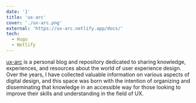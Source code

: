 ```yaml
---
date: '1'
title: 'ux-arc'
cover: './ux-arc.png'
external: 'https://ux-arc.netlify.app/docs/'
tech:
  - Hugo
  - Netlify
---
```


[ux-arc](https://ux-arc.netlify.app/docs/) is a personal blog and repository dedicated to sharing knowledge, experiences, and resources about the world of user experience design. Over the years, I have collected valuable information on various aspects of digital design, and this space was born with the intention of organizing and disseminating that knowledge in an accessible way for those looking to improve their skills and understanding in the field of UX.
